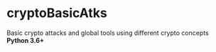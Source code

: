 # cryptoBasicAtks
Basic crypto attacks and global tools using different crypto concepts
**Python 3.6+**
